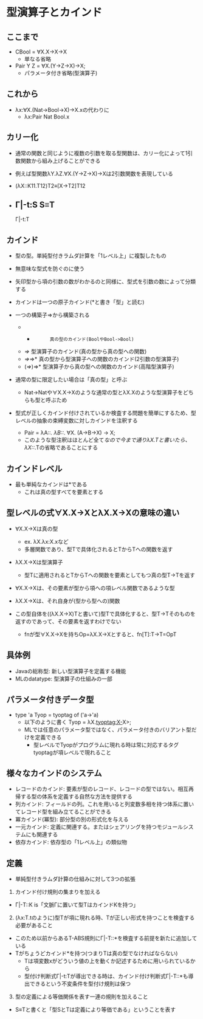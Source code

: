 # 型演算子とカインド
## ここまで
- CBool = ∀X.X->X->X
  - 単なる省略
- Pair Y Z = ∀X.(Y->Z->X)->X;
  - パラメータ付き省略(型演算子)

## これから
- λx:∀X.(Nat->Bool->X)->X.xの代わりに
  - λx:Pair Nat Bool.x

## カリー化
- 通常の関数と同じように複数の引数を取る型関数は、カリー化によって1引数関数から組み上げることができる
- 例えば型関数λY.λZ.∀X.(Y->Z->X)->Xは2引数関数を表現している

- (λX::K11.T12)T2≡[X->T2]T12
- Γ|-t:S    S≡T
  -------------
     Γ|-t:T

## カインド
- 型の型。単純型付きラムダ計算を「1レベル上」に複製したもの
- 無意味な型式を防ぐのに使う
- 矢印型から項の引数の数がわかるのと同様に、型式を引数の数によって分類する
- カインドは一つの原子カインド(*と書き「型」と読む)
- 一つの構築子=>から構築される
  - *           真の型のカインド(BoolやBool->Bool)
  - *=>*        型演算子のカインド(真の型から真の型への関数)
  - *=>*=>*     真の型から型演算子への関数のカインド(2引数の型演算子)
  - (*=>*)=>*   型演算子から真の型への関数のカインド(高階型演算子)

- 通常の型に限定したい場合は「真の型」と呼ぶ
  - Nat->Natや∀X.X->Xのような通常の型とλX.Xのような型演算子をどちらも型と呼ぶため

- 型式が正しくカインド付けされているか検査する問題を簡単にするため、型レベルの抽象の束縛変数に対しカインドを注釈する
  - Pair = λA::*. λB::*. ∀X. (A->B->X) -> X;
  - このような型注釈はほとんど全て*なので今まで通りλX.Tと書いたら、λX::*.Tの省略であることにする

## カインドレベル
- 最も単純なカインドは*である
  - これは真の型すべてを要素とする

## 型レベルの式∀X.X->XとλX.X->Xの意味の違い
- ∀X.X->Xは真の型
  - ex. λX.λx:X.xなど
  - 多層関数であり、型Tで具体化されるとTからTへの関数を返す
- λX.X->Xは型演算子
  - 型Tに適用されるとTからTへの関数を要素としてもつ真の型T->Tを返す

- ∀X.X->Xは、その要素が型から項への項レベル関数であるような型
- λX.X->Xは、それ自身が(型から型への)関数
- この型自体を((λX.X->X)Tと書いて)型Tで具体化すると、型T->Tそのものを返すのであって、その要素を返すわけでない
  - fnが型∀X.X->Xを持ちOp=λX.X->Xとすると、fn[T]:T->T=OpT

## 具体例
- Javaの総称型: 新しい型演算子を定義する機能
- MLのdatatype: 型演算子の仕組みの一部

## パラメータ付きデータ型
- type 'a Tyop = tyoptag of ('a->'a)
  - 以下のように書く Tyop = λX.<tyoptag:X->X>;
  - MLでは任意のパラメータ型ではなく、パラメータ付きのバリアント型だけを定義できる
    - 型レベルでTyopがプログラムに現れる時は常に対応するタグtyoptagが項レベルで現れること

## 様々なカインドのシステム
- レコードのカインド: 要素が型のレコード、レコードの型ではない。相互再帰する型の体系を定義する自然な方法を提供する
- 列カインド: フィールドの列。これを用いると列変数多相を持つ体系に置いてレコード型を組み立てることができる
- 冪カインド(冪型): 部分型の別の形式化を与える
- 一元カインド: 定義に関連する。またはシェアリングを持つモジュールシステムにも関連する
- 依存カインド: 依存型の「1レベル上」の類似物

## 定義

- 単純型付きラムダ計算の仕組みに対して3つの拡張
1. カインド付け規則の集まりを加える
- Γ|-T::K is「文脈Γに置いて型TはカインドKを持つ」
2. (λx:T.tのように)型Tが項に現れる時、Tが正しい形式を持つことを検査する必要があること
- このため以前からあるT-ABS規則にΓ|-T::*を検査する前提を新たに追加している
- Tがちょうどカインド*を持つ(つまりTは真の型でなければならない)
  - Tは項変数xがどういう値の上を動くか記述するために用いられているから
  - 型付け判断式Γ|-t:Tが導出できる時は、カインド付け判断式Γ|-T::*も導出できるという不変条件を型付け規則は保つ
3. 型の定義による等価関係を表す一連の規則を加えること
- S≡Tと書くと「型SとTは定義により等価である」ということを表す

